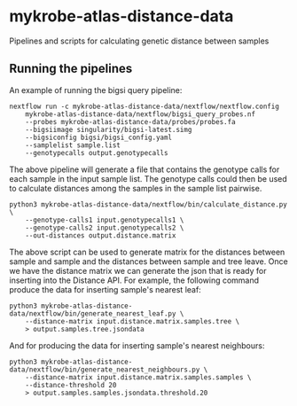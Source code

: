 # mykrobe-atlas-distance-data
Pipelines and scripts for calculating genetic distance between samples

## Running the pipelines
An example of running the bigsi query pipeline:
```shell script
nextflow run -c mykrobe-atlas-distance-data/nextflow/nextflow.config 
    mykrobe-atlas-distance-data/nextflow/bigsi_query_probes.nf 
    --probes mykrobe-atlas-distance-data/probes/probes.fa 
    --bigsiimage singularity/bigsi-latest.simg 
    --bigsiconfig bigsi/bigsi_config.yaml
    --samplelist sample.list
    --genotypecalls output.genotypecalls
```
The above pipeline will generate a file that contains the genotype calls for each sample 
in the input sample list. The genotype calls could then be used to calculate distances
among the samples in the sample list pairwise.
```shell script
python3 mykrobe-atlas-distance-data/nextflow/bin/calculate_distance.py \
    --genotype-calls1 input.genotypecalls1 \
    --genotype-calls2 input.genotypecalls2 \
    --out-distances output.distance.matrix
```
The above script can be used to generate matrix for the distances between sample and sample
and the distances between sample and tree leave. Once we have the distance matrix we can
generate the json that is ready for inserting into the Distance API.
For example, the following command produce the data for inserting sample's nearest leaf:
```shell script
python3 mykrobe-atlas-distance-data/nextflow/bin/generate_nearest_leaf.py \
    --distance-matrix input.distance.matrix.samples.tree \
    > output.samples.tree.jsondata
```
And for producing the data for inserting sample's nearest neighbours:
```shell script
python3 mykrobe-atlas-distance-data/nextflow/bin/generate_nearest_neighbours.py \
    --distance-matrix input.distance.matrix.samples.samples \
    --distance-threshold 20
    > output.samples.samples.jsondata.threshold.20
```